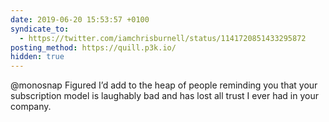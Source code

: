 ```yaml
---
date: 2019-06-20 15:53:57 +0100
syndicate_to:
  - https://twitter.com/iamchrisburnell/status/1141720851433295872
posting_method: https://quill.p3k.io/
hidden: true
---
```


@monosnap Figured I’d add to the heap of people reminding you that your subscription model is laughably bad and has lost all trust I ever had in your company.
